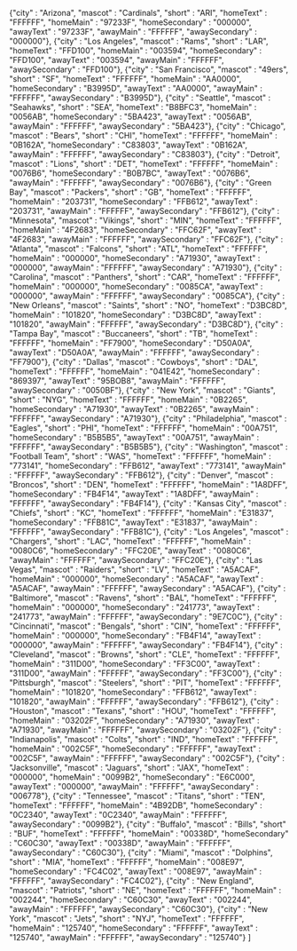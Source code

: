 {"city" : "Arizona",     	"mascot" : "Cardinals",	  	"short" : "ARI",	"homeText" : "FFFFFF",	"homeMain" : "97233F",	"homeSecondary" : "000000",	"awayText" : "97233F",	"awayMain" : "FFFFFF",  "awaySecondary" : "000000"},
{"city" : "Los Angeles",   	"mascot" : "Rams",		"short" : "LAR", 	"homeText" : "FFD100",	"homeMain" : "003594",	"homeSecondary" : "FFD100",	"awayText" : "003594",	"awayMain" : "FFFFFF",  "awaySecondary" : "FFD100"},
{"city" : "San Francisco",     	"mascot" : "49ers",			"short" : "SF", 	"homeText" : "FFFFFF",	"homeMain" : "AA0000",	"homeSecondary" : "B3995D",	"awayText" : "AA0000",	"awayMain" : "FFFFFF",  "awaySecondary" : "B3995D"},
{"city" : "Seattle",   	"mascot" : "Seahawks",	    "short" : "SEA", 	"homeText" : "B8BFC3",	"homeMain" : "0056AB",	"homeSecondary" : "5BA423",	"awayText" : "0056AB",	"awayMain" : "FFFFFF",  "awaySecondary" : "5BA423"},
{"city" : "Chicago",  		"mascot" : "Bears",	    "short" : "CHI", 	"homeText" : "FFFFFF",	"homeMain" : "0B162A",	"homeSecondary" : "C83803",	"awayText" : "0B162A",	"awayMain" : "FFFFFF",  "awaySecondary" : "C83803"},
{"city" : "Detroit",    	"mascot" : "Lions",	    	"short" : "DET", 	"homeText" : "FFFFFF",	"homeMain" : "0076B6",	"homeSecondary" : "B0B7BC",	"awayText" : "0076B6",	"awayMain" : "FFFFFF",  "awaySecondary" : "0076B6"},
{"city" : "Green Bay",      	"mascot" : "Packers",		"short" : "GB", 	"homeText" : "FFFFFF",	"homeMain" : "203731",	"homeSecondary" : "FFB612",	"awayText" : "203731",	"awayMain" : "FFFFFF",  "awaySecondary" : "FFB612"},
{"city" : "Minnesota",  	"mascot" : "Vikings",		"short" : "MIN", 	"homeText" : "FFFFFF",	"homeMain" : "4F2683",	"homeSecondary" : "FFC62F",	"awayText" : "4F2683",	"awayMain" : "FFFFFF",  "awaySecondary" : "FFC62F"},
{"city" : "Atlanta", 	"mascot" : "Falcons",			"short" : "ATL", 	"homeText" : "FFFFFF",	"homeMain" : "000000",	"homeSecondary" : "A71930",	"awayText" : "000000",	"awayMain" : "FFFFFF",  "awaySecondary" : "A71930"},
{"city" : "Carolina", 	"mascot" : "Panthers",		"short" : "CAR", 	"homeText" : "FFFFFF",	"homeMain" : "000000",	"homeSecondary" : "0085CA",	"awayText" : "000000",	"awayMain" : "FFFFFF",  "awaySecondary" : "0085CA"},
{"city" : "New Orleans",   	"mascot" : "Saints",		"short" : "NO", 	"homeText" : "D3BC8D",	"homeMain" : "101820",	"homeSecondary" : "D3BC8D",	"awayText" : "101820",	"awayMain" : "FFFFFF",  "awaySecondary" : "D3BC8D"},
{"city" : "Tampa Bay", 	"mascot" : "Buccaneers",		"short" : "TB", 	"homeText" : "FFFFFF",	"homeMain" : "FF7900",	"homeSecondary" : "D50A0A",	"awayText" : "D50A0A",	"awayMain" : "FFFFFF",  "awaySecondary" : "FF7900"},
{"city" : "Dallas",  	"mascot" : "Cowboys",	  	"short" : "DAL", 	"homeText" : "FFFFFF",	"homeMain" : "041E42",	"homeSecondary" : "869397",	"awayText" : "95BOB8",	"awayMain" : "FFFFFF",  "awaySecondary" : "0050BF"},
{"city" : "New York",    	"mascot" : "Giants",			"short" : "NYG", 	"homeText" : "FFFFFF",	"homeMain" : "0B2265",	"homeSecondary" : "A71930",	"awayText" : "0B2265",	"awayMain" : "FFFFFF",  "awaySecondary" : "A71930"},
{"city" : "Philadelphia",    "mascot" : "Eagles",		"short" : "PHI", 	"homeText" : "FFFFFF",	"homeMain" : "00A751",	"homeSecondary" : "B5B5B5",	"awayText" : "00A751",	"awayMain" : "FFFFFF",  "awaySecondary" : "B5B5B5"},
{"city" : "Washington",       	"mascot" : "Football Team",		"short" : "WAS", 	"homeText" : "FFFFFF",	"homeMain" : "773141",	"homeSecondary" : "FFB612",	"awayText" : "773141",	"awayMain" : "FFFFFF",  "awaySecondary" : "FFB612"},
{"city" : "Denver",    	"mascot" : "Broncos",	  	"short" : "DEN", 	"homeText" : "FFFFFF",	"homeMain" : "1A8DFF",	"homeSecondary" : "FB4F14",	"awayText" : "1A8DFF",	"awayMain" : "FFFFFF",  "awaySecondary" : "FB4F14"},
{"city" : "Kansas City",     	"mascot" : "Chiefs",		"short" : "KC", 	"homeText" : "FFFFFF",	"homeMain" : "E31837",	"homeSecondary" : "FFB81C",	"awayText" : "E31837",	"awayMain" : "FFFFFF",  "awaySecondary" : "FFB81C"},
{"city" : "Los Angeles",  	"mascot" : "Chargers",		"short" : "LAC", 	"homeText" : "FFFFFF",	"homeMain" : "0080C6",	"homeSecondary" : "FFC20E",	"awayText" : "0080C6",	"awayMain" : "FFFFFF",  "awaySecondary" : "FFC20E"},
{"city" : "Las Vegas",       "mascot" : "Raiders",			"short" : "LV", 	"homeText" : "A5ACAF",	"homeMain" : "000000",	"homeSecondary" : "A5ACAF",	"awayText" : "A5ACAF",	"awayMain" : "FFFFFF",  "awaySecondary" : "A5ACAF"},
{"city" : "Baltimore", 		"mascot" : "Ravens",		"short" : "BAL", 	"homeText" : "FFFFFF",	"homeMain" : "000000",	"homeSecondary" : "241773",	"awayText" : "241773",	"awayMain" : "FFFFFF",  "awaySecondary" : "9E7C0C"},
{"city" : "Cincinnati",    	"mascot" : "Bengals",		"short" : "CIN", 	"homeText" : "FFFFFF",	"homeMain" : "000000",	"homeSecondary" : "FB4F14",	"awayText" : "000000",	"awayMain" : "FFFFFF",  "awaySecondary" : "FB4F14"},
{"city" : "Cleveland",		"mascot" : "Browns",			"short" : "CLE", 	"homeText" : "FFFFFF",	"homeMain" : "311D00",	"homeSecondary" : "FF3C00",	"awayText" : "311D00",	"awayMain" : "FFFFFF",  "awaySecondary" : "FF3C00"},
{"city" : "Pittsburgh",		"mascot" : "Steelers",	  		"short" : "PIT", 	"homeText" : "FFFFFF",	"homeMain" : "101820",	"homeSecondary" : "FFB612",	"awayText" : "101820",	"awayMain" : "FFFFFF",  "awaySecondary" : "FFB612"},
{"city" : "Houston",      "mascot" : "Texans",	"short" : "HOU", 	"homeText" : "FFFFFF",	"homeMain" : "03202F",	"homeSecondary" : "A71930",	"awayText" : "A71930",	"awayMain" : "FFFFFF",  "awaySecondary" : "03202F"},
{"city" : "Indianapolis",     	"mascot" : "Colts",	  		"short" : "IND", 	"homeText" : "FFFFFF",	"homeMain" : "002C5F",	"homeSecondary" : "FFFFFF",	"awayText" : "002C5F",	"awayMain" : "FFFFFF",  "awaySecondary" : "002C5F"},
{"city" : "Jacksonville", 	"mascot" : "Jaguars",			"short" : "JAX", 	"homeText" : "000000",	"homeMain" : "0099B2",	"homeSecondary" : "E6C000", "awayText" : "000000",	"awayMain" : "FFFFFF",  "awaySecondary" : "006778"},
{"city" : "Tennessee", 	"mascot" : "Titans",		"short" : "TEN", 	"homeText" : "FFFFFF",	"homeMain" : "4B92DB",	"homeSecondary" : "0C2340",	"awayText" : "0C2340",	"awayMain" : "FFFFFF",  "awaySecondary" : "0099B2"},
{"city" : "Buffalo",	"mascot" : "Bills",		"short" : "BUF", 	"homeText" : "FFFFFF",	"homeMain" : "00338D",	"homeSecondary" : "C60C30",	"awayText" : "00338D",	"awayMain" : "FFFFFF",  "awaySecondary" : "C60C30"},
{"city" : "Miami",   "mascot" : "Dolphins",		"short" : "MIA", 	"homeText" : "FFFFFF",	"homeMain" : "008E97",	"homeSecondary" : "FC4C02",	"awayText" : "008E97",	"awayMain" : "FFFFFF",  "awaySecondary" : "FC4C02"},
{"city" : "New England",   		"mascot" : "Patriots",		"short" : "NE", 	"homeText" : "FFFFFF",	"homeMain" : "002244",	"homeSecondary" : "C60C30",	"awayText" : "002244",	"awayMain" : "FFFFFF",  "awaySecondary" : "C60C30"},
{"city" : "New York",        	"mascot" : "Jets",		"short" : "NYJ", 	"homeText" : "FFFFFF",	"homeMain" : "125740",	"homeSecondary" : "FFFFFF",	"awayText" : "125740",	"awayMain" : "FFFFFF",  "awaySecondary" : "125740"}
]

